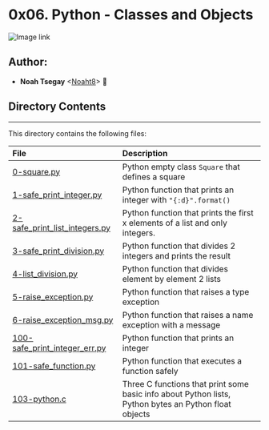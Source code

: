 # 0x06. Python - Classes and Objects

![Image link](https://res.cloudinary.com/practicaldev/image/fetch/s--qrfXMGRI--/c_limit%2Cf_auto%2Cfl_progressive%2Cq_auto%2Cw_880/https://dev-to-uploads.s3.amazonaws.com/i/x4uyhuar61encgujoeob.jpg)

## Author:
* **Noah Tsegay** <[Noaht8](https://github.com/Noaht8)>  &#128511;

## Directory Contents
___

This directory contains the following files:

|File| Description|
|:-------|:-------|
|[0-square.py](0-square.py)|Python empty class `Square` that defines a square|
|[1-safe_print_integer.py](1-safe_print_integer.py)|Python function that prints an integer with `"{:d}".format()`|
|[2-safe_print_list_integers.py](2-safe_print_list_integers.py)|Python function that prints the first x elements of a list and only integers.|
|[3-safe_print_division.py](3-safe_print_division.py)|Python function that divides 2 integers and prints the result|
|[4-list_division.py](4-list_division.py)|Python function that divides element by element 2 lists|
|[5-raise_exception.py](5-raise_exception.py)|Python function that raises a type exception|
|[6-raise_exception_msg.py](6-raise_exception_msg.py)|Python function that raises a name exception with a message|
|[100-safe_print_integer_err.py](100-safe_print_integer_err.py)|Python function that prints an integer|
|[101-safe_function.py](101-safe_function.py)|Python function that executes a function safely|
|[103-python.c](103-python.c)|Three C functions that print some basic info about Python lists, Python bytes an Python float objects|
